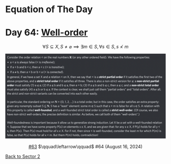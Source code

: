 # Equation of The Day

# Day 64: [Well-order](https://en.wikipedia.org/wiki/Well-order)

$$\forall S\subseteq X,S\ne\varnothing\implies\exists m\in S,\forall s\in S,s\nless m$$

<picture><img alt="Day 64" src="0064.png"></picture>

<center><a href="../0-63/0063.html">#63</a> $\qquad\leftarrow\qquad$ #64 (August 16, 2024)</center>

[Back to Sector 2](../64-127.md)

<script data-goatcounter="https://zswu.goatcounter.com/count" async src="//gc.zgo.at/count.js"></script>
<script src="https://utteranc.es/client.js" repo="12AbBa/eotd" issue-term="pathname" theme="github-light" crossorigin="anonymous" async> </script>